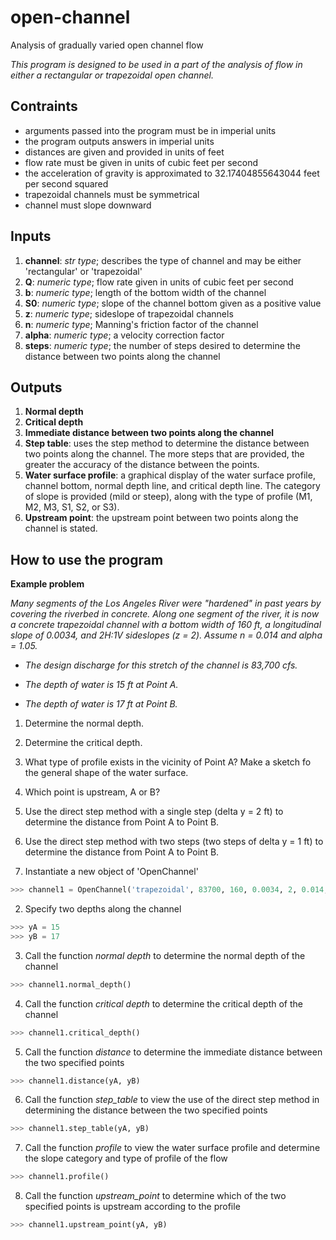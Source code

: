 # open-channel
Analysis of gradually varied open channel flow

*This program is designed to be used in a part of the analysis of flow in either a rectangular or trapezoidal open channel.*

## Contraints
* arguments passed into the program must be in imperial units
* the program outputs answers in imperial units
* distances are given and provided in units of feet
* flow rate must be given in units of cubic feet per second
* the acceleration of gravity is approximated to 32.17404855643044 feet per second squared
* trapezoidal channels must be symmetrical
* channel must slope downward

## Inputs
  1. **channel**: *str type*; describes the type of channel and may be either 'rectangular' or 'trapezoidal'
  2. **Q**: *numeric type*; flow rate given in units of cubic feet per second
  3. **b**: *numeric type*; length of the bottom width of the channel
  4. **S0**: *numeric type*; slope of the channel bottom given as a positive value
  5. **z**: *numeric type*; sideslope of trapezoidal channels
  6. **n**: *numeric type*; Manning's friction factor of the channel
  7. **alpha**: *numeric type*; a velocity correction factor
  8. **steps**: *numeric type*; the number of steps desired to determine the distance between two points along the channel

## Outputs
  1. **Normal depth**
  2. **Critical depth**
  3. **Immediate distance between two points along the channel**
  4. **Step table**: uses the step method to determine the distance between two points along the channel.
      The more steps that are provided, the greater the accuracy of the distance between the points.
  5. **Water surface profile**: a graphical display of the water surface profile, channel bottom, normal depth line, and critical depth line.
      The category of slope is provided (mild or steep), along with the type of profile (M1, M2, M3, S1, S2, or S3).
  6. **Upstream point**: the upstream point between two points along the channel is stated.

## How to use the program

**Example problem**

*Many segments of the Los Angeles River were "hardened" in past years by covering the riverbed in concrete. Along one segment of the river, it is now a concrete trapezoidal channel with a bottom width of 160 ft, a longitudinal slope of 0.0034, and 2H:1V sideslopes (z = 2). Assume n = 0.014 and alpha = 1.05.*

* *The design discharge for this stretch of the channel is 83,700 cfs.*

* *The depth of water is 15 ft at Point A.*

* *The depth of water is 17 ft at Point B.*

1.  Determine the normal depth.
2.  Determine the critical depth.
3.  What type of profile exists in the vicinity of Point A? Make a sketch fo the general shape of the water surface.
4.  Which point is upstream, A or B?
5.  Use the direct step method with a single step (delta y = 2 ft) to determine the distance from Point A to Point B.
6.  Use the direct step method with two steps (two steps of delta y = 1 ft) to determine the distance from Point A to Point B.

1. Instantiate a new object of 'OpenChannel'
```python
>>> channel1 = OpenChannel('trapezoidal', 83700, 160, 0.0034, 2, 0.014, 1.05, 2)
```
2. Specify two depths along the channel
```python
>>> yA = 15
>>> yB = 17
```
3. Call the function *normal depth* to determine the normal depth of the channel
```python
>>> channel1.normal_depth()
```
4. Call the function *critical depth* to determine the critical depth of the channel
```python
>>> channel1.critical_depth()
```
5. Call the function *distance* to determine the immediate distance between the two specified points
```python
>>> channel1.distance(yA, yB)
```
6. Call the function *step_table* to view the use of the direct step method in determining the distance between the two specified points
```python
>>> channel1.step_table(yA, yB)
```
7. Call the function *profile* to view the water surface profile and determine the slope category and type of profile of the flow
```python
>>> channel1.profile()
```
8. Call the function *upstream_point* to determine which of the two specified points is upstream according to the profile
```python
>>> channel1.upstream_point(yA, yB)
```
